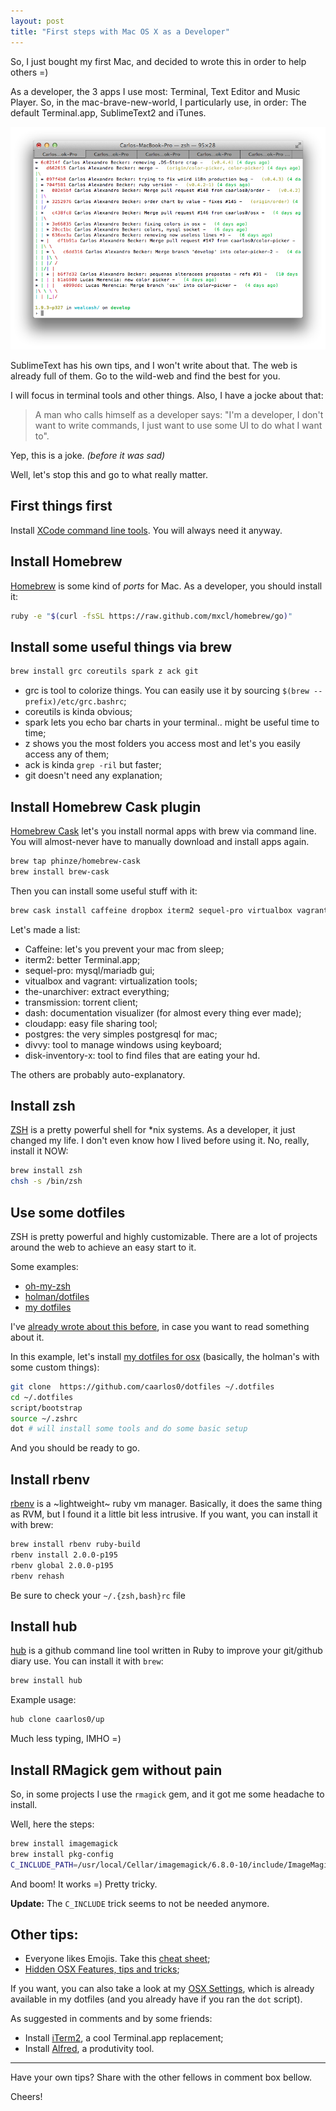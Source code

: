 ```yaml
---
layout: post
title: "First steps with Mac OS X as a Developer"
---
```


So, I just bought my first Mac, and decided to wrote this in order to help
others =)

As a developer, the 3 apps I use most: Terminal, Text Editor and Music Player.
So, in the mac-brave-new-world, I particularly use, in order: The default
Terminal.app, SublimeText2 and iTunes.

<img src="/public/images/first-steps-osx.png" class="noshadow"
title="Mac OS X Terminal.app" alt="Mac OS X Terminal.app">

SublimeText has his own tips, and I won't write about that. The web is already
full of them. Go to the wild-web and find the best for you.

I will focus in terminal tools and other things. Also, I have a jocke about that:

> A man who calls himself as a developer says: "I'm a developer, I don't want
to write commands, I just want to use some UI to do what I want to".

Yep, this is a joke. _(before it was sad)_

Well, let's stop this and go to what really matter.

## First things first

Install [XCode command line tools][1]. You will always need it anyway.

## Install Homebrew

[Homebrew][2] is some kind of _ports_ for Mac. As a developer, you should
install it:

```bash
ruby -e "$(curl -fsSL https://raw.github.com/mxcl/homebrew/go)"
```

## Install some useful things via brew

```bash
brew install grc coreutils spark z ack git
```

- grc is tool to colorize things. You can easily use it by sourcing
`$(brew --prefix)/etc/grc.bashrc`;
- coreutils is kinda obvious;
- spark lets you echo bar charts in your terminal.. might be useful time to time;
- z shows you the most folders you access most and let's you easily access
any of them;
- ack is kinda `grep -ril` but faster;
- git doesn't need any explanation;

## Install Homebrew Cask plugin

[Homebrew Cask][cask] let's you install normal apps with brew via command line.
You will almost-never have to manually download and install apps again.

```bash
brew tap phinze/homebrew-cask
brew install brew-cask
```

Then you can install some useful stuff with it:

```bash
brew cask install caffeine dropbox iterm2 sequel-pro virtualbox vagrant the-unarchiver vlc google-chrome skype transmission dash cloudapp postgres divvy rdio github disk-inventory-x
```


Let's made a list:

- Caffeine: let's you prevent your mac from sleep;
- iterm2: better Terminal.app;
- sequel-pro: mysql/mariadb gui;
- vitualbox and vagrant: virtualization tools;
- the-unarchiver: extract everything;
- transmission: torrent client;
- dash: documentation visualizer (for almost every thing ever made);
- cloudapp: easy file sharing tool;
- postgres: the very simples postgresql for mac;
- divvy: tool to manage windows using keyboard;
- disk-inventory-x: tool to find files that are eating your hd.

The others are probably auto-explanatory.

[cask]: https://github.com/phinze/homebrew-cask

## Install zsh

[ZSH][3] is a pretty powerful shell for *nix systems. As a developer, it just
changed my life. I don't even know how I lived before using it. No, really,
install it NOW:

```bash
brew install zsh
chsh -s /bin/zsh
```

## Use some dotfiles

ZSH is pretty powerful and highly customizable. There are a lot of projects
around the web to achieve an easy start to it.

Some examples:

- [oh-my-zsh][4]
- [holman/dotfiles][5]
- [my dotfiles][7]

I've [already wrote about this before][8], in case you want to read something
about it.

In this example, let's install [my dotfiles for osx][7] (basically, the
holman's with some custom things):

```bash
git clone  https://github.com/caarlos0/dotfiles ~/.dotfiles
cd ~/.dotfiles
script/bootstrap
source ~/.zshrc
dot # will install some tools and do some basic setup
```

And you should be ready to go.

## Install rbenv

[rbenv][9] is a ~lightweight~ ruby vm manager. Basically, it does the same thing
as RVM, but I found it a little bit less intrusive. If you want, you can install
it with brew:

```bash
brew install rbenv ruby-build
rbenv install 2.0.0-p195
rbenv global 2.0.0-p195
rbenv rehash
```

Be sure to check your `~/.{zsh,bash}rc` file

## Install hub

[hub][10] is a github command line tool written in Ruby to improve your
git/github diary use. You can install it with `brew`:

```bash
brew install hub
```

Example usage:

```bash
hub clone caarlos0/up
```

Much less typing, IMHO =)


## Install RMagick gem without pain

So, in some projects I use the `rmagick` gem, and it got me some headache to
install.

Well, here the steps:

```bash
brew install imagemagick
brew install pkg-config
C_INCLUDE_PATH=/usr/local/Cellar/imagemagick/6.8.0-10/include/ImageMagick gem install rmagick
```

And boom! It works =) Pretty tricky.

**Update:** The `C_INCLUDE` trick seems to not be needed anymore.

## Other tips:

- Everyone likes Emojis. Take this [cheat sheet][11];
- [Hidden OSX Features, tips and tricks][16];

If you want, you can also take a look at my [OSX Settings][15], which
is already available in my dotfiles (and you already have if you ran the
`dot` script).

As suggested in comments and by some friends:

- Install [iTerm2][12], a cool Terminal.app replacement;
- Install [Alfred][13], a produtivity tool.

****

Have your own tips? Share with the other fellows in comment box bellow.

Cheers!


[1]: https://developer.apple.com/devcenter/mac/index.action
[2]: http://mxcl.github.com/homebrew/
[3]: http://www.zsh.org/
[4]: https://github.com/robbyrussell/oh-my-zsh
[5]: https://github.com/holman/dotfiles/
[7]: https://github.com/caarlos0/dotfiles-osx
[8]: /posts/dotfiles-are-meant-to-be-forked/
[9]: https://github.com/sstephenson/rbenv/
[10]: https://github.com/defunkt/hub
[11]: http://www.emoji-cheat-sheet.com
[12]: http://www.iterm2.com/
[13]: http://www.alfredapp.com/
[14]: http://www.derlien.com/
[15]: https://github.com/caarlos0/dotfiles-mac/blob/master/osx/set-defaults.sh
[16]: http://apple.stackexchange.com/questions/400/please-share-your-hidden-os-x-features-or-tips-and-tricks
[17]: http://www.irradiatedsoftware.com/sizeup/
